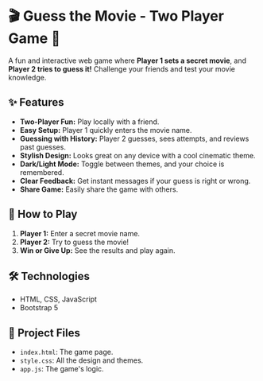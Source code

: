 # 🎬 Guess the Movie - Two Player Game 🍿

A fun and interactive web game where **Player 1 sets a secret movie**, and **Player 2 tries to guess it!** Challenge your friends and test your movie knowledge.

## ✨ Features

* **Two-Player Fun:** Play locally with a friend.
* **Easy Setup:** Player 1 quickly enters the movie name.
* **Guessing with History:** Player 2 guesses, sees attempts, and reviews past guesses.
* **Stylish Design:** Looks great on any device with a cool cinematic theme.
* **Dark/Light Mode:** Toggle between themes, and your choice is remembered.
* **Clear Feedback:** Get instant messages if your guess is right or wrong.
* **Share Game:** Easily share the game with others.

## 🚀 How to Play

1.  **Player 1:** Enter a secret movie name.
2.  **Player 2:** Try to guess the movie!
3.  **Win or Give Up:** See the results and play again.

## 🛠️ Technologies

* HTML, CSS, JavaScript
* Bootstrap 5

## 📂 Project Files

* `index.html`: The game page.
* `style.css`: All the design and themes.
* `app.js`: The game's logic.

